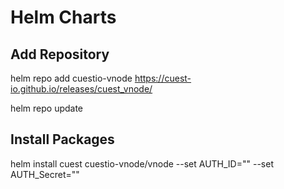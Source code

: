 # Helm Charts

## Add Repository

helm repo add cuestio-vnode https://cuest-io.github.io/releases/cuest_vnode/

helm repo update

## Install Packages

helm install cuest cuestio-vnode/vnode --set AUTH_ID="" --set AUTH_Secret=""

